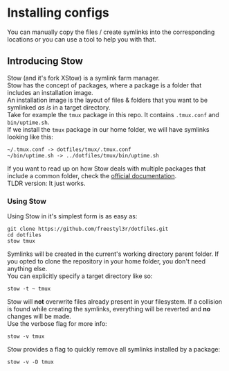 # Installing configs

You can manually copy the files / create symlinks into the corresponding locations or you can use a tool to help you with that.  

## Introducing Stow

Stow (and it's fork XStow) is a symlink farm manager.  
Stow has the concept of packages, where a package is a folder that includes an installation image.  
An installation image is the layout of files & folders that you want to be symlinked *as is* in a target directory.  
Take for example the `tmux` package in this repo. It contains `.tmux.conf` and `bin/uptime.sh`.  
If we install the `tmux` package in our home folder, we will have symlinks looking like this:

    ~/.tmux.conf -> dotfiles/tmux/.tmux.conf
    ~/bin/uptime.sh -> ../dotfiles/tmux/bin/uptime.sh

If you want to read up on how Stow deals with multiple packages that include a common folder, check the [official documentation](http://www.gnu.org/software/stow/manual/stow.html#Installing-Packages).  
TLDR version: It just works.

### Using Stow

Using Stow in it's simplest form is as easy as:

    git clone https://github.com/freestyl3r/dotfiles.git
    cd dotfiles
    stow tmux

Symlinks will be created in the current's working directory parent folder. If you opted to clone the repository in your home folder, you don't need anything else.  
You can explicitly specify a target directory like so:

    stow -t ~ tmux

Stow will **not** overwrite files already present in your filesystem. If a collision is found while creating the symlinks, everything will be reverted and **no** changes will be made.  
Use the verbose flag for more info:

    stow -v tmux

Stow provides a flag to quickly remove all symlinks installed by a package:

    stow -v -D tmux
